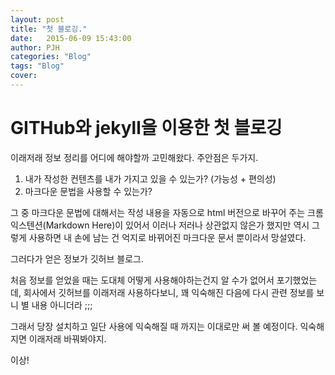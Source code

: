```yaml
---
layout: post
title: "첫 블로깅."
date:   2015-06-09 15:43:00
author: PJH
categories: "Blog"
tags: "Blog"
cover:
---
```


<h1>
GITHub와 jekyll을 이용한 첫 블로깅
</h1>

이래저래 정보 정리를 어디에 해야할까 고민해왔다.
주안점은 두가지.

1. 내가 작성한 컨텐츠를 내가 가지고 있을 수 있는가? (가능성 + 편의성)
1. 마크다운 문법을 사용할 수 있는가?

그 중 마크다운 문법에 대해서는 작성 내용을 자동으로 html 버전으로 바꾸어 주는 크롬 익스텐션(Markdown Here)이 있어서 이러나 저러나 상관없지 않은가 했지만 역시 그렇게 사용하면 내 손에 남는 건 억지로 바뀌어진 마크다운 문서 뿐이라서 망설였다.

그러다가 얻은 정보가 깃허브 블로그.

처음 정보를 얻었을 때는 도대체 어떻게 사용해야하는건지 알 수가 없어서 포기했었는데, 회사에서 깃허브를 이래저래 사용하다보니, 꽤 익숙해진 다음에 다시 관련 정보를 보니 별 내용 아니더라 ;;;

그래서 당장 설치하고 일단 사용에 익숙해질 때 까지는 이대로만 써 볼 예정이다. 익숙해지면 이래저래 바꿔봐야지.

이상!
